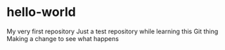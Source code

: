 # hello-world
My very first repository
Just a test repository while learning this Git thing
Making a change to see what happens
